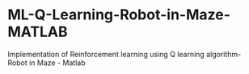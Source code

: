 # ML-Q-Learning-Robot-in-Maze-MATLAB
Implementation of Reinforcement learning using Q learning algorithm- Robot in Maze - Matlab
